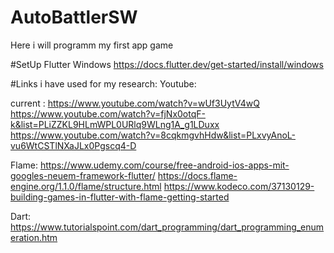 # AutoBattlerSW
Here i will programm my first app game




#SetUp Flutter Windows
https://docs.flutter.dev/get-started/install/windows





#Links i have used for my research:
Youtube:

current : https://www.youtube.com/watch?v=wUf3UytV4wQ
https://www.youtube.com/watch?v=fjNx0otqF-k&list=PLiZZKL9HLmWPL0URlq9WLng1A_g1LDuxx
https://www.youtube.com/watch?v=8cqkmgvhHdw&list=PLxvyAnoL-vu6WtCSTlNXaJLx0Pgscq4-D

Flame:
https://www.udemy.com/course/free-android-ios-apps-mit-googles-neuem-framework-flutter/
https://docs.flame-engine.org/1.1.0/flame/structure.html
https://www.kodeco.com/37130129-building-games-in-flutter-with-flame-getting-started

Dart:
https://www.tutorialspoint.com/dart_programming/dart_programming_enumeration.htm

